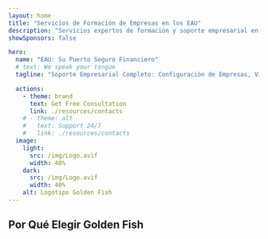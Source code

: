 ```yaml
---
layout: home
title: "Servicios de Formación de Empresas en los EAU"
description: "Servicios expertos de formación y soporte empresarial en EAU. Configuración de empresas, banca, impuestos, soluciones legales y de visados. Pague solo después de la aprobación."
showSponsors: false

hero:
  name: "EAU: Su Puerto Seguro Financiero"
  # text: We speak your tongue
  tagline: "Soporte Empresarial Completo: Configuración de Empresas, Visados, Banca. <span class='hl'>Sin éxito — sin cargo</span>."

  actions:
    - theme: brand
      text: Get Free Consultation
      link: ./resources/contacts
    # - theme: alt
    #   text: Support 24/7
    #   link: ./resources/contacts
  image:
    light:
      src: /img/Logo.avif
      width: 40%
    dark:
      src: /img/Logo.avif
      width: 40%
    alt: Logotipo Golden Fish
---
```


<FeatureCards :features="[
  {
    title: 'Guía de Configuración de Empresas',
    details: 'Guía completa para establecer empresas en **free zone, offshore, mainland, branch**.',
    items: [
      'Propiedad 100% Extranjera disponible en Free Zones y Mainland',
      'Tasas Impositivas Bajas - solo 9% de impuesto corporativo',
      'Sin Control de Divisas - fácil repatriación de capital'
    ],
    linkText: 'Learn more',
    link: './uae-business/offer/company-registration/',
    icon: {
      light: '/img/iStock-2051326997.avif',
      dark: '/img/iStock-1448478309.jpg',
      alt: 'Guía de Configuración de Empresas'
    }
  },
  {
    title: 'Apertura de Cuenta Bancaria',
    details: 'Abra fácilmente **cuentas bancarias** comerciales o personales con los bancos de confianza de EAU.',
    items: [
      'Servicios PRO integrales para aprobaciones gubernamentales',
      'Configuración completa del paquete bancario',
      '96% de tasa de éxito',
    ],
    linkText: 'Learn more',
    link: './uae-business/offer/banking/',
    icon: {
      light: '/img/iStock-2153786564.avif',
      dark: '/img/iStock-2166793628.avif',
      alt: 'Servicios Bancarios'
    }
  },
  {
    title: 'Golden Visa y Residencia',
    details: 'Obtenga una **Golden Visa** de EAU para residencia a largo plazo con un proceso de solicitud sin complicaciones.',
    items: [
      '**No es necesario ingresar a EAU cada 6 meses**',
      'Validez de 10 años con opción de renovación al mantener las condiciones de calificación',
      '92% de tasa de éxito',
    ],
    linkText: 'Learn more',
    link: './uae-business/offer/golden-visa/',
    icon: {
      light: '/img/iStock-1312241253.avif',
      dark: '/img/ILONMASKID.webp',
      alt: 'Servicios de Visado'
    }
  },
]" />

<FeatureCards :features="[
  {
    title: 'Servicios de Cumplimiento',
    details: 'Nuestros expertos le guían a través de los complejos requisitos regulatorios de EAU, incluyendo informes ESR y presentaciones UBO.',
    items: [],
    linkText: 'Learn more',
    link: './uae-business/company-registration/Protect-Your-Business',
    icon: {
      light: '/img/iStock-1299393716.avif',
      dark: '/img/iStock-2149731304.avif',
      alt: 'Servicios de Cumplimiento'
    }
  },
  {
    title: 'Impuesto Corporativo y VAT',
    details: 'Asesoramiento experto asegura el cumplimiento de las obligaciones de Impuesto Corporativo y VAT con la Autoridad Federal de Impuestos (FTA).',
    items: [],
    linkText: 'Learn more',
    link: './uae-business/company-registration/accounting-legal',
    icon: {
      light: '/img/iStock-1018285934.avif',
      dark: '/img/iStock-584576538.avif',
      alt: 'Servicios Fiscales'
    }
  },
  {
    title: 'Servicios Legales',
    details: 'El equipo legal asesora sobre las leyes de EAU relacionadas con fusiones y adquisiciones, reestructuración corporativa, financiamiento y resolución de disputas.',
    items: [],
    linkText: 'Learn more',
    link: './uae-business/company-registration/Protect-Your-Business',
    icon: {
      light: '/img/iStock-650045508.avif',
      dark: '/img/iStock-1498627598.avif',
      alt: 'Servicios Legales'
    }
  },
  {
    title: 'Contabilidad y Nómina',
    details: 'Nuestros contadores gestionan las finanzas, proporcionando contabilidad, conciliación, nómina y apoyo de auditoría, ahorrando costos de contratación.',
    items: [],
    linkText: 'Learn more',
    link: './resources/contacts',
    icon: {
      light: '/img/iStock-1022793868.avif',
      dark: '/img/iStock-1320130292.jpg',
      alt: 'Servicios de Contabilidad'
    }
  },
]" />

## Por Qué Elegir Golden Fish

<BenefitsList :features="[
  {
    icon: '🏢',
    title: 'Experiencia Local en EAU',
    text: 'Especialistas dedicados en Dubái proporcionan orientación experta en cada paso del proceso.'
  },
  {
    icon: '📊',
    title: 'Tasa de Éxito Comprobada',
    text: 'Más del 90% de tasa de aprobación con cientos de visas, cuentas bancarias y registros de empresas emitidos a través de nuestro procesamiento premium.'
  },
  {
    icon: '💸',
    title: '**Tarifas Basadas en el Éxito**',
    text: '[Pague solo después de la aprobación](/uae-business/benefits/success-based-fees). Transparencia total sin costos ocultos.'
  },
]" />

<!-- ## Comience Ahora - Consulta Inicial Gratuita

<div id="contact-form"></div>

<video  autoplay muted playsinline style="padding: 80px" >
  <source src="/img/iStock-2185906461.mp4" type="video/mp4">
</video>

<ContactFormModal formName="Home page" buttonText="Obtener una consulta gratuita"
:services="['📝 Registro de empresa', '🏧 Apertura de cuentas bancarias', '🪪 EID & Golden Visa', 'Otros Servicios']"/> -->

<!-- <br>

# Historias de Éxito

<br>

<ImageGrid :images="[
  { src: '/img/iStock-1945498989.avif', href: './immigration.md', alt: 'Inmigración EAU' },
  { src: '/img/iStock-1965736217.avif', href: './immigration.md', alt: 'Inmigración EAU' },
]"/> -->
